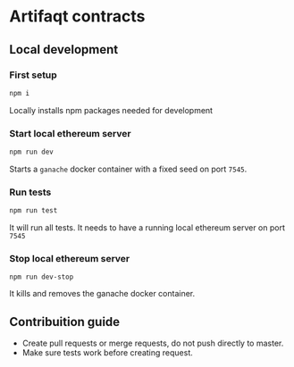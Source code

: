 # Artifaqt contracts

## Local development

### First setup
```bash
npm i
```

Locally installs npm packages needed for development


### Start local ethereum server
```bash
npm run dev
```

Starts a `ganache` docker container with a fixed seed on port `7545`.

### Run tests
```bash
npm run test
```

It will run all tests. It needs to have a running local ethereum server on port `7545`

### Stop local ethereum server
```
npm run dev-stop
```

It kills and removes the ganache docker container.

## Contribuition guide

- Create pull requests or merge requests, do not push directly to master.
- Make sure tests work before creating request.
